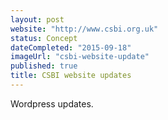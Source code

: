 ```yaml
---
layout: post
website: "http://www.csbi.org.uk"
status: Concept
dateCompleted: "2015-09-18"
imageUrl: "csbi-website-update"
published: true
title: CSBI website updates
---
```




Wordpress updates.
